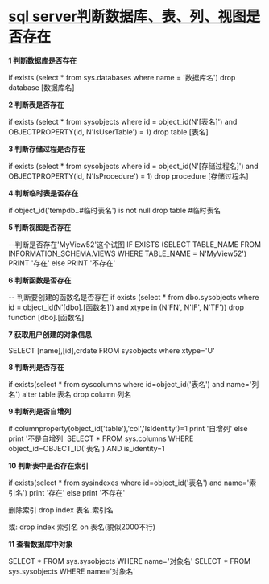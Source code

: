 # [sql server判断数据库、表、列、视图是否存在](https://www.cnblogs.com/1175429393wljblog/p/6430458.html)

**1 判断数据库是否存在**

if exists (select * from sys.databases where name = '数据库名') drop database [数据库名]

**2 判断表是否存在**

if exists (select * from sysobjects where id = object_id(N'[表名]') and OBJECTPROPERTY(id, N'IsUserTable') = 1) drop table [表名]

**3 判断存储过程是否存在**

if exists (select * from sysobjects where id = object_id(N'[存储过程名]') and OBJECTPROPERTY(id, N'IsProcedure') = 1) drop procedure [存储过程名]

**4 判断临时表是否存在**

if object_id('tempdb..#临时表名') is not null drop table #临时表名

**5 判断视图是否存在**

--判断是否存在'MyView52'这个试图 IF EXISTS (SELECT TABLE_NAME FROM INFORMATION_SCHEMA.VIEWS WHERE TABLE_NAME = N'MyView52') PRINT '存在' else PRINT '不存在'

**6 判断函数是否存在**

-- 判断要创建的函数名是否存在 if exists (select * from dbo.sysobjects where id = object_id(N'[dbo].[函数名]') and xtype in (N'FN', N'IF', N'TF')) drop function [dbo].[函数名]

**7 获取用户创建的对象信息**

SELECT [name],[id],crdate FROM sysobjects where xtype='U'

**8 判断列是否存在**

if exists(select * from syscolumns where id=object_id('表名') and name='列名') alter table 表名 drop column 列名

**9 判断列是否自增列**

if columnproperty(object_id('table'),'col','IsIdentity')=1 print '自增列' else print '不是自增列'
SELECT * FROM sys.columns WHERE object_id=OBJECT_ID('表名') AND is_identity=1

**10 判断表中是否存在索引**

if exists(select * from sysindexes where id=object_id('表名') and name='索引名') print '存在' else print '不存在'

删除索引 drop index 表名.索引名

或: drop index 索引名 on 表名(貌似2000不行)

**11 查看数据库中对象**

SELECT * FROM sys.sysobjects WHERE name='对象名' SELECT * FROM sys.sysobjects WHERE name='对象名'